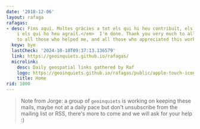```yaml
---
date: '2018-12-06'
layout: rafaga
rafagas:
- desc: Fins aquí. Moltes gràcies a tot els qui hi heu contribuït, els qui m'heu ajudat
    i els qui ho heu agraït.</em>  I'm done. Thank you very much to all contributors,
    to all those who helped me, and all those who appreciated this work
  keyw: bye
  lastCheck: '2024-10-10T09:37:13.136579'
  link: https://geoinquiets.github.io/rafagas/
  microlink:
    desc: Daily geospatial links gathered by Raf
    logo: https://geoinquiets.github.io/rafagas/public/apple-touch-icon-precomposed.png
    title: Home
rid: 1000
---
```


> Note from Jorge: a group of `geoinquiets` is working on keeping these mails, maybe not at a daily pace but don't unsubscribe from the mailing list or RSS, there's more to come and we will ask for your help :)